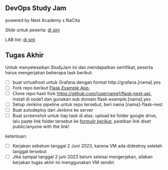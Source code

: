 ## DevOps Study Jam

powered by Nest Academy x NaCita

Slide untuk peserta: [di sini](https://docs.google.com/presentation/d/1MC4wCidFfZ_LkawH6_Wbb7UUA82mHdgnOjNsqJqvfpg/edit?usp=sharing)

LAB list: [di sini](https://docs.google.com/spreadsheets/d/1xqCsKCi0bHOcBDXdVTo4kduEJZsnS1phoP_7X2A0uWM/edit?usp=sharing)


## Tugas Akhir

Untuk menyelesaikan StudyJam ini dan mendapatkan sertifikat, peserta harus mengerjakan beberapa task berikut:

- [ ] buat virtualhost untuk Grafana dengan format http://grafana.[nama].yes
- [ ] Fork repo berikut [Flask Example App](https://github.com/samsuldemo/Flask-Example), 
- [ ] Clone repo hasil fork https://github.com/[username]/flask-nest-api, install di node1 dan gunakan sub domain flask-example.[nama].yes
- [ ] Setup Jenkins pipeline untuk repo tersebut, beri nama [nama]-flask-nest
- [ ] Buat autodeploy dari Jenkins ke server
- [ ] Buat screenshot untuk tiap task di atas. upload ke folder google drive, lalu paste link folder tersebut ke [formulir berikut](https://forms.gle/uwsHDwngS5y8sWYB8), pastikan link diset public/anyone with the link!

ketentuan:

- [ ] Kerjakan sebelum tanggal 2 Juni 2023, karena VM ada didestroy setelah tanggal tersebut
- [ ] Jika sampai tanggal 2 juni 2023 belum selesai mengerjakan, silakan kerjakan tugas akhir ini menggunakan VM sendiri